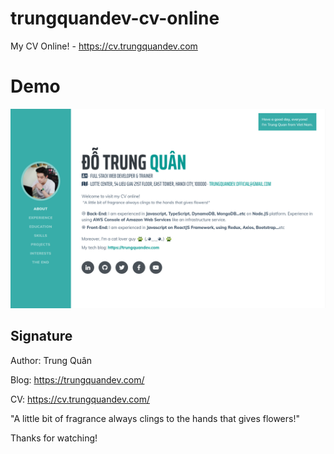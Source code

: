# trungquandev-cv-online
My CV Online! - https://cv.trungquandev.com

# Demo
![trungquandev-cv-online](https://github.com/trungquandev/cv.trungquandev.com/blob/873d04c30cf6d2c4865b75f869ab4aec77d2bdda/public/img/demo-cv.png)

## Signature
Author: Trung Quân

Blog: https://trungquandev.com/

CV: https://cv.trungquandev.com/

"A little bit of fragrance always clings to the hands that gives flowers!"

Thanks for watching!
